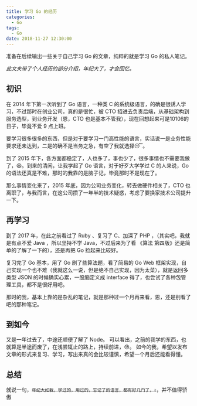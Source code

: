 ```yaml
---
title: 学习 Go 的经历
categories:
  - Go
tags:
  - Go
date: 2018-11-27 12:30:00
---
```


准备在后续输出一些关于自己学习 Go 的文章，纯粹的就是学习 Go 的私人笔记。  

<!-- more --> 
_此文夹带了个人经历的部分介绍，年纪大了，才会回忆。_

## 初识
在 2014 年下第一次听到了 Go 语言，一种类 C 的系统级语言，的确是很诱人学习，不过那时在创业公司，真的是很忙，被 CTO 招进去负责后端，从基础架构到服务选型，到业务开发（恩，CTO 也是基本不管我），现在回想起来可是10106的日子，毕竟不爱 9 点上班。  

要学习很多很多的东西，但是对于要学习一门高性能的语言，实话说一是业务性能要求还未达到，二是的确不是当务之急，有空了我就选择😴。   

到了 2015 年下，各方面都稳定了，人也多了，事也少了，很多事情也不需要我做了，😆。到来的清闲，让我学起了 Go 语言，对于好歹大学学过 C 的人来说，Go 的语法还真是不难，那时的我靠的是脑子记，毕竟那时不是现在了。  

那么事情变化来了，2015 年底，因为公司业务变化，转去做硬件相关了，CTO 也离职了，与我而言，在这公司攒了一年半的技术疑惑，考虑了要换家技术公司提升一下。  

## 再学习
到了 2017 年，在此之前看过了 Ruby 、复习了 C、加深了 PHP ，（其实吧，我就是有点不爱 Java ，所以坚持不学 Java，不过后来为了看 《算法 第四版》还是简单的了解了一下的），还是再把 Go 捡起来比较好。
    
复习完了 Go 基本，用了 Go 刷了些算法题，看了简易的 Go Web 框架实现，自己实现一个也不难（我就这么一说，但是绝不自己实现，因为太菜），就是返回多类型 JSON 的时候确实心累，一股脑定义成 interface 得了，也尝试了各种包管理工具，都不是很好用吧。  

那时的我，基本上靠的是杂乱的笔记，就是那种过一个月再来看，恩，还是别看了吧的那种笔记。  

## 到如今
又是一年过去了，中途还顺便了解了 Node。
可以看出，之前的我学的东西，也就算是半途而废了，在浅尝辄止的路上，持续前进，😓。
如今的我，希望以发布文章的形式来复习、学习，写出来真的会比较谨慎，希望一个月后还能看得懂。

## 总结
就说一句，<del>`年纪大如我，学过的，用过的，忘记了的语言，都有好几门了，✌️`</del>，并不值得骄傲


